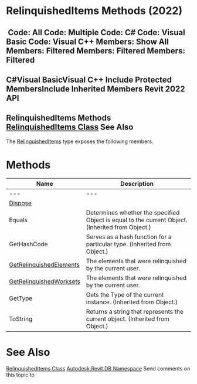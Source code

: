 # RelinquishedItems Methods (2022)

﻿
 Code: All Code: Multiple Code: C# Code: Visual Basic Code: Visual C++  Members: Show All Members: Filtered Members: Filtered Members: Filtered   
---  
C#Visual BasicVisual C++
Include Protected MembersInclude Inherited Members
Revit 2022 API  
---  
RelinquishedItems Methods  
[RelinquishedItems Class](50c43bae-6776-ed11-6489-ab4bea85d04f.md "RelinquishedItems Class") See Also  
---  
The [RelinquishedItems](50c43bae-6776-ed11-6489-ab4bea85d04f.md "RelinquishedItems Class") type exposes the following members.
# Methods
| Name | Description |
| --- | --- |
| --- | --- | --- |
| [Dispose](a14956ec-bd3f-8c74-3766-0a0c6b715550.md "Dispose Method") |
| Equals | Determines whether the specified Object is equal to the current Object. (Inherited from Object.) |
| GetHashCode | Serves as a hash function for a particular type.  (Inherited from Object.) |
| [GetRelinquishedElements](fdb61c29-089f-07a8-183a-84b0ecae4e55.md "GetRelinquishedElements Method") | The elements that were relinquished by the current user. |
| [GetRelinquishedWorksets](82daf5d4-001c-1c0b-e323-b8a8a97bb92d.md "GetRelinquishedWorksets Method") | The elements that were relinquished by the current user. |
| GetType | Gets the Type of the current instance. (Inherited from Object.) |
| ToString | Returns a string that represents the current object. (Inherited from Object.) |

# See Also
[RelinquishedItems Class](50c43bae-6776-ed11-6489-ab4bea85d04f.md "RelinquishedItems Class")
[Autodesk.Revit.DB Namespace](87546ba7-461b-c646-cbb1-2cb8f5bff8b2.md "Autodesk.Revit.DB Namespace")
Send comments on this topic to 